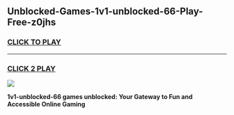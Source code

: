 
## Unblocked-Games-1v1-unblocked-66-Play-Free-z0jhs
<h3>
<a href="https://premium76.site?title=1v1-unblocked-66&ref=18A1">CLICK TO PLAY</a></h3>
<hr>

<h3>
<a href="https://premium76.site?title=1v1-unblocked-66&ref=18A1">CLICK 2 PLAY</a>
  
</h3>

<a href="https://premium76.site?title=1v1-unblocked-66&ref=18A1"><img src="https://clearcache.store/games.png"></a>


**1v1-unblocked-66 games unblocked: Your Gateway to Fun and Accessible Online Gaming**
